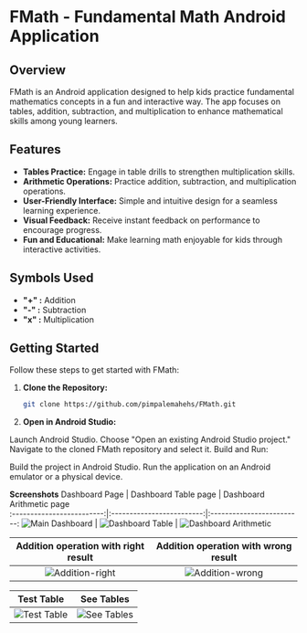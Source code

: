 # FMath - Fundamental Math Android Application

## Overview
FMath is an Android application designed to help kids practice fundamental mathematics concepts in a fun and interactive way. The app focuses on tables, addition, subtraction, and multiplication to enhance mathematical skills among young learners.

## Features
- **Tables Practice:** Engage in table drills to strengthen multiplication skills.
- **Arithmetic Operations:** Practice addition, subtraction, and multiplication operations.
- **User-Friendly Interface:** Simple and intuitive design for a seamless learning experience.
- **Visual Feedback:** Receive instant feedback on performance to encourage progress.
- **Fun and Educational:** Make learning math enjoyable for kids through interactive activities.

## Symbols Used
- **"+" :** Addition
- **"-" :** Subtraction
- **"x" :** Multiplication

## Getting Started
Follow these steps to get started with FMath:

1. **Clone the Repository:**
   ```bash
   git clone https://github.com/pimpalemahehs/FMath.git

2. **Open in Android Studio:**

Launch Android Studio.
Choose "Open an existing Android Studio project."
Navigate to the cloned FMath repository and select it.
Build and Run:

Build the project in Android Studio.
Run the application on an Android emulator or a physical device.

**Screenshots**
Dashboard Page             |  Dashboard Table page           |  Dashboard Arithmetic page           
:-------------------------:|:-------------------------:|:-------------------------:
![Main Dashboard](https://github.com/pimpalemahesh/FMath/blob/master/Images/Tables.jpg)  |  ![Dashboard Table](https://github.com/pimpalemahesh/FMath/blob/master/Images/table-dashboard.jpg)  |  ![Dashboard Arithmetic](https://github.com/pimpalemahesh/FMath/blob/master/Images/arithmetic-dashboard.jpg)

Addition operation with right result             |  Addition operation with wrong result       
:-------------------------:|:-------------------------:
![Addition-right](https://github.com/pimpalemahesh/FMath/blob/master/Images/addition-right.jpg)  |  ![Addition-wrong](https://github.com/pimpalemahesh/FMath/blob/master/Images/addition-wrong.jpg)  

Test Table             |  See Tables          
:-------------------------:|:-------------------------:
![Test Table ](https://github.com/pimpalemahesh/FMath/blob/master/Images/table-play.jpg)  |  ![See Tables](https://github.com/pimpalemahesh/FMath/blob/master/Images/table-see.jpg)  
